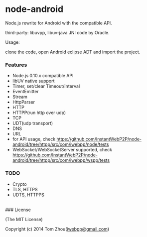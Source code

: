 node-android
===============

Node.js rewrite for Android with the compatible API.



third-party: libuvpp, libuv-java JNI code by Oracle.


Usage:

  clone the code, open Android eclipse ADT and import the project.


### Features

* Node.js 0.10.x compatible API
* libUV native support
* Timer, set/clear Timeout/Interval
* EventEmitter
* Stream
* HttpParser
* HTTP
* HTTPP(run http over udp)
* TCP
* UDT(udp transport)
* DNS
* URL
* for API usage, check https://github.com/InstantWebP2P/node-android/tree/httpp/src/com/iwebpp/node/tests
* WebSocket/WebSocketServer supported, check https://github.com/InstantWebP2P/node-android/tree/httpp/src/com/iwebpp/wspp/tests


### TODO

* Crypto
* TLS, HTTPS
* UDTS, HTTPPS


<br/>
### License

(The MIT License)

Copyright (c) 2014 Tom Zhou(iwebpp@gmail.com)
